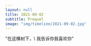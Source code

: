 ```yaml
---
layout: null
title: 2021-09-02
subtitle: Prequel
image: "img/timeline/2021-09-02.jpg"
---
```

"在这棵树下，\\
我告诉你我喜欢你"